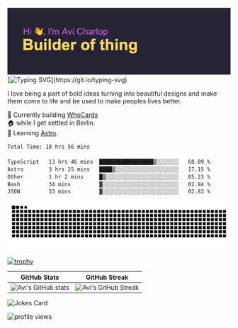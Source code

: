 ![banner](assets/banner.png)
[![Typing SVG](https://readme-typing-svg.herokuapp.com?font=Share+Tech+Mono&size=22&pause=1000&color=F9D75F&width=435&lines=I+turn+ideas+into+digital+solutions%2C;One+line+of+code+at+a+time.)](https://git.io/typing-svg)

I love being a part of bold ideas turning into beautiful designs and make them come to life and be used to make peoples lives better.

:hammer: Currently building [WhoCards](https://whocards.cc)<br />
:house: while I get settled in Berlin.<br />
:book: Learning [Astro](https://astro.build).

<!--START_SECTION:waka-->

```txt
Total Time: 18 hrs 56 mins

TypeScript   13 hrs 46 mins  █████████████████▒░░░░░░░   68.89 %
Astro        3 hrs 25 mins   ████▒░░░░░░░░░░░░░░░░░░░░   17.15 %
Other        1 hr 2 mins     █▒░░░░░░░░░░░░░░░░░░░░░░░   05.23 %
Bash         34 mins         ▓░░░░░░░░░░░░░░░░░░░░░░░░   02.84 %
JSON         33 mins         ▓░░░░░░░░░░░░░░░░░░░░░░░░   02.83 %
```

<!--END_SECTION:waka-->

<!--START_SECTION:readme-info-->
<!--END_SECTION:readme-info-->

<picture>
  <source media="(prefers-color-scheme: dark)" srcset="https://raw.githubusercontent.com/acharlop/acharlop/output/github-contribution-grid-snake-dark.svg">
  <source media="(prefers-color-scheme: light)" srcset="https://raw.githubusercontent.com/acharlop/acharlop/output/github-contribution-grid-snake.svg">
  <img alt="github contribution grid snake animation" src="https://raw.githubusercontent.com/acharlop/acharlop/output/github-contribution-grid-snake.svg">
</picture>

<br />

[![trophy](https://github-profile-trophy.vercel.app/?username=acharlop&theme=matrix&row=2&column=3)](https://github.com/acharlop/github-profile-trophy)

| GitHub Stats  | GitHub Streak           |
| ------- | ---------------- |
| ![Avi's GitHub stats](https://github-readme-stats.vercel.app/api?username=acharlop&count_private=true&show_icons=true&theme=tokyonight)    | ![Avi's GitHub Streak](https://github-readme-streak-stats.herokuapp.com/?user=acharlop&theme=vue-dark) |

![Jokes Card](https://readme-jokes.vercel.app/api?theme=vue-dark)

![profile views](https://komarev.com/ghpvc/?username=acharlop&style=flat-square)
